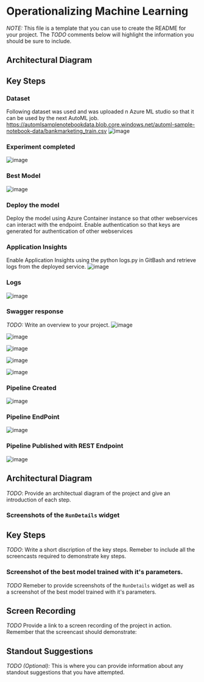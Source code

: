 # Operationalizing Machine Learning
*NOTE:* This file is a template that you can use to create the README for your project. The *TODO* comments below will highlight the information you should be sure to include.


## Architectural Diagram

## Key Steps

### Dataset
Following dataset was used and was uploaded n Azure ML studio so that it can be used by the next AutoML job. 
https://automlsamplenotebookdata.blob.core.windows.net/automl-sample-notebook-data/bankmarketing_train.csv
![image](https://github.com/saxenam06/Operationalizing-Machine-Learning/assets/83720464/51d3ac6f-309e-4ec8-b68c-843c20ebb326)

### Experiment completed
![image](https://github.com/saxenam06/Operationalizing-Machine-Learning/assets/83720464/560feb81-53d0-4259-b3c5-b95ef0d4b620)

### Best Model
![image](https://github.com/saxenam06/Operationalizing-Machine-Learning/assets/83720464/65d1de7c-7926-4119-b7da-3a6fca62f2ff)

### Deploy the model
Deploy the model using Azure Container instance so that other webservices can interact with the endpoint. Enable authentication so that keys are generated for authentication of other webservices

### Application Insights
Enable Application Insights using the python logs.py in GitBash and retrieve logs from the deployed service. 
![image](https://github.com/saxenam06/Operationalizing-Machine-Learning/assets/83720464/889c8cfe-338f-4e25-adfc-0c2a75156550)

### Logs
![image](https://github.com/saxenam06/Operationalizing-Machine-Learning/assets/83720464/c79efb88-1f94-4cb0-a183-0aebddddbf32)

### Swagger response
*TODO:* Write an overview to your project.
![image](https://github.com/saxenam06/Operationalizing-Machine-Learning/assets/83720464/9eec3072-3ace-4b9e-973c-70038ac44ba3)

![image](https://github.com/saxenam06/Operationalizing-Machine-Learning/assets/83720464/fd94c093-8ebd-404d-85ca-640b9986db1d)

![image](https://github.com/saxenam06/Operationalizing-Machine-Learning/assets/83720464/faf6f2e1-fa16-4a32-96fb-29880c144281)

![image](https://github.com/saxenam06/Operationalizing-Machine-Learning/assets/83720464/c4252d64-99f3-447a-8b39-e8b916ea308d)

![image](https://github.com/saxenam06/Operationalizing-Machine-Learning/assets/83720464/dfef8271-0811-41d1-8512-7e64c8194613)

### Pipeline Created
![image](https://github.com/saxenam06/Operationalizing-Machine-Learning/assets/83720464/459e4061-6074-4d50-b9de-232a59ee2878)

### Pipeline EndPoint
![image](https://github.com/saxenam06/Operationalizing-Machine-Learning/assets/83720464/a160002d-7c01-4ae7-9e80-ef39d75738fa)

### Pipeline Published with REST Endpoint
![image](https://github.com/saxenam06/Operationalizing-Machine-Learning/assets/83720464/a90e07d6-b586-4cf1-9689-e3c0923c81b3)

## Architectural Diagram
*TODO*: Provide an architectual diagram of the project and give an introduction of each step.

### Screenshots of the `RunDetails` widget
## Key Steps
*TODO*: Write a short discription of the key steps. Remeber to include all the screencasts required to demonstrate key steps. 

### Screenshot of the best model trained with it's parameters.
*TODO* Remeber to provide screenshots of the `RunDetails` widget as well as a screenshot of the best model trained with it's parameters.

## Screen Recording
*TODO* Provide a link to a screen recording of the project in action. Remember that the screencast should demonstrate:

## Standout Suggestions
*TODO (Optional):* This is where you can provide information about any standout suggestions that you have attempted.
